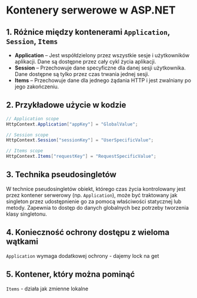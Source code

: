 # Kontenery serwerowe w ASP.NET

## 1. Różnice między kontenerami `Application`, `Session`, `Items`
- **Application** – Jest współdzielony przez wszystkie sesje i użytkowników aplikacji. Dane są dostępne przez cały cykl życia aplikacji.
- **Session** – Przechowuje dane specyficzne dla danej sesji użytkownika. Dane dostępne są tylko przez czas trwania jednej sesji.
- **Items** – Przechowuje dane dla jednego żądania HTTP i jest zwalniany po jego zakończeniu.

## 2. Przykładowe użycie w kodzie

```csharp
// Application scope
HttpContext.Application["appKey"] = "GlobalValue";

// Session scope
HttpContext.Session["sessionKey"] = "UserSpecificValue";

// Items scope
HttpContext.Items["requestKey"] = "RequestSpecificValue";

```
## 3. Technika pseudosingletów
W technice pseudosingletów obiekt, którego czas życia kontrolowany jest przez kontener serwerowy (np. `Application`), może być traktowany jak singleton przez udostępnienie go za pomocą właściwości statycznej lub metody. Zapewnia to dostęp do danych globalnych bez potrzeby tworzenia klasy singletonu.

## 4. Konieczność ochrony dostępu z wieloma wątkami
`Application` wymaga dodatkowej ochrony - dajemy lock na get

## 5. Kontener, który można pominąć
`Items` - działa jak zmienne lokalne

